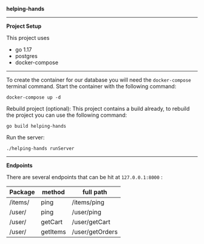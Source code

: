 **helping-hands**

---

**Project Setup**

This project uses 
- go 1.17
- postgres
- docker-compose


---
To create the container for our database you will need the `docker-compose` terminal command. Start the container with the following command:

```
docker-compose up -d
```





Rebuild project (optional): This project contains a build already, to rebuild the project you can use the following command:
```
go build helping-hands
```

Run the server:
```
./helping-hands runServer
```

---
**Endpoints**

There are several endpoints that can be hit at `127.0.0.1:8000` :

| Package | method | full path|
|---|---|---|
| /items/ | ping | /items/ping |
| /user/ | ping | /user/ping |
| /user/ | getCart | /user/getCart | 
| /user/ | getItems | /user/getOrders |
